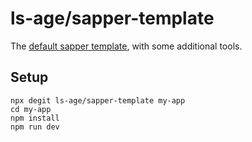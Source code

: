 # ls-age/sapper-template

The [default sapper template](https://github.com/sveltejs/sapper-template), with some additional tools.

## Setup

```
npx degit ls-age/sapper-template my-app
cd my-app
npm install
npm run dev
```
